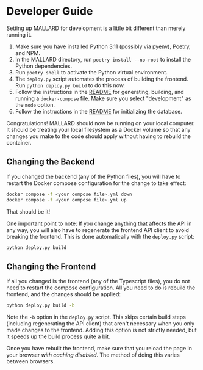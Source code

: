 # Developer Guide

Setting up MALLARD for development is a little bit different than merely
running it.

1. Make sure you have installed Python 3.11
   (possibly via [pyenv](https://github.com/pyenv/pyenv)),
   [Poetry](https://python-poetry.org/docs/#installing-with-the-official-installer),
   and NPM.
1. In the MALLARD directory, run `poetry install --no-root` to install the
   Python dependencies.
1. Run `poetry shell` to activate the Python virtual environment.
1. The `deploy.py` script automates the process of building the frontend.
   Run `python deploy.py build` to do this now.
1. Follow the instructions in the [README](../README.md#deploying-locally) for generating,
   building, and running a `docker-compose` file. Make sure you select
   "development" as the `mode` option.
1. Follow the instructions in the [README](../README.md#initializing-the-database) for initializing
   the database.

Congratulations! MALLARD should now be running on your local computer. It
should be treating your local filesystem as a Docker volume so that any
changes you make to the code should apply without having to rebuild the
container.

## Changing the Backend

If you changed the backend (any of the Python files), you will have to
restart the Docker compose configuration for the change to take effect:

```bash
docker compose -f <your compose file>.yml down
docker compose -f <your compose file>.yml up
```

That should be it!

One important point to note: If you change anything that affects the API in
any way, you will also have to regenerate the frontend API client to avoid
breaking the frontend. This is done automatically with the `deploy.py` script:

```bash
python deploy.py build
```

## Changing the Frontend

If all you changed is the frontend (any of the Typescript files), you do not
need to restart the compose configuration. All you need to do is rebuild the
frontend, and the changes should be applied:

```bash
python deploy.py build -b
```

Note the `-b` option in the `deploy.py` script. This skips certain build
steps (including regenerating the API client) that aren't necessary when you
only made changes to the frontend. Adding this option is not strictly needed,
but it speeds up the build process quite a bit.

Once you have rebuilt the frontend, make sure that you reload the page in
your browser *with caching disabled*. The method of doing this varies
between browsers.
